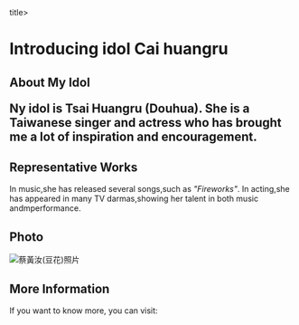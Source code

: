 <!DOCTYPE  html>
<html>
<head>
  <title>Page Title</title>title>
</head>
<body>
<h1>Introducing idol Cai huangru</h1>
  <h2>About My Idol
  <p>Ny idol is <strong> Tsai Huangru (Douhua)</strong>.
    She is a Taiwanese singer and actress who has brought me a lot of inspiration and encouragement.</p>

  <h2>Representative Works</h2>
  <p>In music,she has released several songs,such as <em>"Fireworks"</em>.
     In acting,she has appeared in many TV darmas,showing her talent in both music andmperformance.</p>
  <h2>Photo</h2>
  <img  src="idol.jpg" alt="蔡黃汝(豆花)照片">
  <h2>More Information</h2>
  <p>If you want to know more, you can visit:
  <a   https://www.google.com/imgres?q=%E8%B1%86%E8%8A%B1%20%E8%94%A1%E9%BB%83%E6%B1%9D&imgurl=https%3A%2F%2Fcc.tvbs.com.tw%2Fimg%2Fupload%2F2023%2F11%2F15%2F20231115221539-4f6db210.jpg&imgrefurl=https%3A%2F%2Fnews.tvbs.com.tw%2Fentertainment%2F2306294&docid=sNk174Zwy5DJ1M&tbnid=GWj9hrDxdCEhPM&vet=12ahUKEwiL6-DytoKQAxXDffUHHRcHBwsQM3oECBoQAA..i&w=1060&h=596&hcb=2&ved=2ahUKEwiL6-DytoKQAxXDffUHHRcHBwsQM3oECBoQAA  target="Tsai Huangru on Wikipedia</a>
  </p>
</body>
</html>
